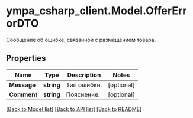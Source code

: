 # ympa_csharp_client.Model.OfferErrorDTO
Сообщение об ошибке, связанной с размещением товара.

## Properties

Name | Type | Description | Notes
------------ | ------------- | ------------- | -------------
**Message** | **string** | Тип ошибки. | [optional] 
**Comment** | **string** | Пояснение. | [optional] 

[[Back to Model list]](../README.md#documentation-for-models) [[Back to API list]](../README.md#documentation-for-api-endpoints) [[Back to README]](../README.md)

